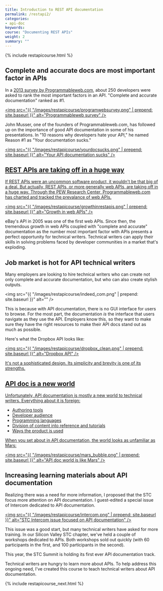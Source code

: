 ```yaml
---
title: Introduction to REST API documentation
permalink: /restapi2/
categories:
- api-doc
keywords: 
course: "Documenting REST APIs"
weight: 2
summary: ""
---
```

{% include restapicourse.html %}

## Complete and accurate docs are most important factor in APIs

In a [2013 survey by Programmableweb.com](http://www.programmableweb.com/news/api-consumers-want-reliability-documentation-and-community/2013/01/07), about 250 developers were asked to rank the most important factors in an API. "Complete and accurate documentation" ranked as #1.

<a href="http://www.programmableweb.com/news/api-consumers-want-reliability-documentation-and-community/2013/01/07"><img src="{{ "/images/restapicourse/programwebsurvey.png" | prepend: site.baseurl }}" alt="Programmableweb survey" /></a>

John Musser, one of the founders of Programmableweb.com, has followed up on the importance of good API documentation in some of his presentations. In "10 reasons why developers hate your API," he named Reason #1 as "Your documentation sucks."

<a href="http://www.slideshare.net/jmusser/ten-reasons-developershateyourapi"><img src="{{ "/images/restapicourse/yourdocsucks.png" | prepend: site.baseurl }}" alt="Your API documentation sucks" />

## REST APIs are taking off in a huge way

If REST APIs were an uncommon software product, it wouldn't be that big of a deal. But actually, REST APIs, or more generally web APIs, are taking off in a huge way. Through the PEW Research Center, Programmableweb.com has charted and tracked the prevalance of web APIs.

<a href="http://www.slideshare.net/programmableweb/web-api-growthsince2005"><img src="{{ "/images/restapicourse/growthinrestapis.png" | prepend: site.baseurl }}" alt="Growth in web APIs" /></a>

eBay's API in 2005 was one of the first web APIs. Since then, the tremendous growth in web APIs coupled with "complete and accurate" documentation as the number most important factor with APIs presents a perfect opportunity for technical writers. Technical writers can apply their skills in solving problems faced by developer communities in a market that's exploding.

## Job market is hot for API technical writers
Many employers are looking to hire technical writers who can create not only complete and accurate documentation, but who can also create stylish outputs. 

<img src="{{ "/images/restapicourse/indeed_com.png" | prepend: site.baseurl }}" alt="" />

This is because with API documentation, there is no GUI interface for users to browse. For the most part, the documentation *is* the interface that users navigate as they use the API. Employers know this, so they want to make sure they have the right resources to make their API docs stand out as much as possible.

Here's what the Dropbox API looks like: 

<a href="https://www.dropbox.com/developers/sync/start/android"><img src="{{ "/images/restapicourse/dropbox_clean.png" | prepend: site.baseurl }}" alt="Dropbox API" />

It's not a sophisticated design. Its simplicity and brevity is one of its strengths.

## API doc is a new world

Unfortunately, API documentation is mostly a new world to technical writers. Everything about it is foreign: 

* Authoring tools
* Developer audience
* Programming languages
* Division of content into reference and tutorials
* Ways the product is used

When you set about in API documentation, the world looks as unfamiliar as Mars:

<a href="http://bit.ly/ZFYI0T"><img src="{{ "/images/restapicourse/mars_bubble.png" | prepend: site.baseurl }}" alt="API doc world is like Mars" /></a>

## Increasing learning materials about API documentation

Realizing there was a need for more information, I proposed that the STC focus more attention on API documentation. I guest-edited a special issue of Intercom dedicated to API documentation.

<a href="http://bit.ly/stcintercomapiissue"><img src="{{ "/images/restapicourse/intercom.png" | prepend: site.baseurl }}" alt="STC Intercom issue focused on API documentation" /></a> 

This issue was a good start, but many technical writers have asked for more training. In our Silicon Valley STC chapter, we've held a couple of workshops dedicated to APIs. Both workshops sold out quickly (with 60 participants in the first, and 100 participants in the second). 

This year, the STC Summit is holding its first ever API documentation track.

Technical writers are hungry to learn more about APIs. To help address this ongoing need, I've created this course to teach technical writers about API documentation. 

{% include restapicourse_next.html %}